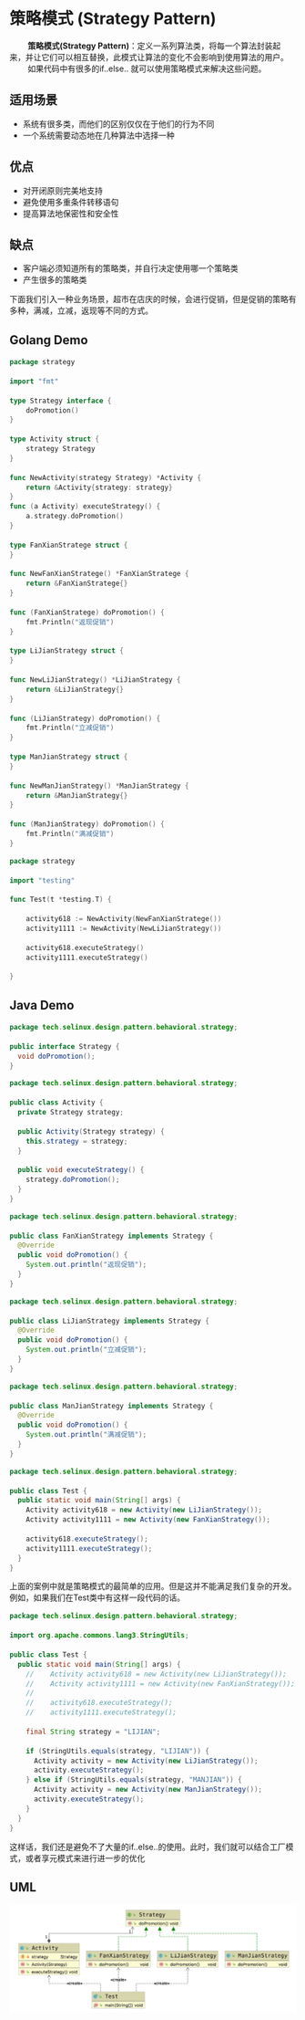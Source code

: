 # 策略模式 (Strategy Pattern)

&emsp;&emsp; **策略模式(Strategy Pattern)**：定义一系列算法类，将每一个算法封装起来，并让它们可以相互替换，此模式让算法的变化不会影响到使用算法的用户。  
&emsp;&emsp; 如果代码中有很多的if..else.. 就可以使用策略模式来解决这些问题。

## 适用场景

- 系统有很多类，而他们的区别仅仅在于他们的行为不同
- 一个系统需要动态地在几种算法中选择一种

## 优点

- 对开闭原则完美地支持
- 避免使用多重条件转移语句
- 提高算法地保密性和安全性

## 缺点

- 客户端必须知道所有的策略类，并自行决定使用哪一个策略类
- 产生很多的策略类

下面我们引入一种业务场景，超市在店庆的时候，会进行促销，但是促销的策略有多种，满减，立减，返现等不同的方式。

## Golang Demo

```go
package strategy

import "fmt"

type Strategy interface {
    doPromotion()
}

type Activity struct {
    strategy Strategy
}

func NewActivity(strategy Strategy) *Activity {
    return &Activity{strategy: strategy}
}
func (a Activity) executeStrategy() {
    a.strategy.doPromotion()
}

type FanXianStratege struct {
}

func NewFanXianStratege() *FanXianStratege {
    return &FanXianStratege{}
}

func (FanXianStratege) doPromotion() {
    fmt.Println("返现促销")
}

type LiJianStrategy struct {
}

func NewLiJianStrategy() *LiJianStrategy {
    return &LiJianStrategy{}
}

func (LiJianStrategy) doPromotion() {
    fmt.Println("立减促销")
}

type ManJianStrategy struct {
}

func NewManJianStrategy() *ManJianStrategy {
    return &ManJianStrategy{}
}

func (ManJianStrategy) doPromotion() {
    fmt.Println("满减促销")
}

```

```go
package strategy

import "testing"

func Test(t *testing.T) {

    activity618 := NewActivity(NewFanXianStratege())
    activity1111 := NewActivity(NewLiJianStrategy())

    activity618.executeStrategy()
    activity1111.executeStrategy()

}

```

## Java Demo

```java
package tech.selinux.design.pattern.behavioral.strategy;

public interface Strategy {
  void doPromotion();
}

```

```java
package tech.selinux.design.pattern.behavioral.strategy;

public class Activity {
  private Strategy strategy;

  public Activity(Strategy strategy) {
    this.strategy = strategy;
  }

  public void executeStrategy() {
    strategy.doPromotion();
  }
}

```

```java
package tech.selinux.design.pattern.behavioral.strategy;

public class FanXianStrategy implements Strategy {
  @Override
  public void doPromotion() {
    System.out.println("返现促销");
  }
}

```

```java
package tech.selinux.design.pattern.behavioral.strategy;

public class LiJianStrategy implements Strategy {
  @Override
  public void doPromotion() {
    System.out.println("立减促销");
  }
}

```

```java
package tech.selinux.design.pattern.behavioral.strategy;

public class ManJianStrategy implements Strategy {
  @Override
  public void doPromotion() {
    System.out.println("满减促销");
  }
}

```

```java
package tech.selinux.design.pattern.behavioral.strategy;

public class Test {
  public static void main(String[] args) {
    Activity activity618 = new Activity(new LiJianStrategy());
    Activity activity1111 = new Activity(new FanXianStrategy());

    activity618.executeStrategy();
    activity1111.executeStrategy();
  }
}

```

上面的案例中就是策略模式的最简单的应用。但是这并不能满足我们复杂的开发。例如，如果我们在Test类中有这样一段代码的话。

```java
package tech.selinux.design.pattern.behavioral.strategy;

import org.apache.commons.lang3.StringUtils;

public class Test {
  public static void main(String[] args) {
    //    Activity activity618 = new Activity(new LiJianStrategy());
    //    Activity activity1111 = new Activity(new FanXianStrategy());
    //
    //    activity618.executeStrategy();
    //    activity1111.executeStrategy();

    final String strategy = "LIJIAN";

    if (StringUtils.equals(strategy, "LIJIAN")) {
      Activity activity = new Activity(new LiJianStrategy());
      activity.executeStrategy();
    } else if (StringUtils.equals(strategy, "MANJIAN")) {
      Activity activity = new Activity(new ManJianStrategy());
      activity.executeStrategy();
    }
  }
}

```

这样话，我们还是避免不了大量的if..else..的使用。此时，我们就可以结合工厂模式，或者享元模式来进行进一步的优化

## UML

![策略模式UML](images/strategy-pattern.png)